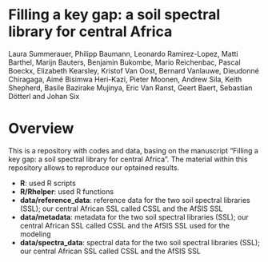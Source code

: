 Filling a key gap: a soil spectral library for central Africa
================
Laura Summerauer, Philipp Baumann, Leonardo Ramirez-Lopez, Matti
Barthel, Marijn Bauters, Benjamin Bukombe, Mario Reichenbac, Pascal
Boeckx, Elizabeth Kearsley, Kristof Van Oost, Bernard Vanlauwe,
Dieudonné Chiragaga, Aimé Bisimwa Heri-Kazi, Pieter Moonen, Andrew
Sila, Keith Shepherd, Basile Bazirake Mujinya, Eric Van Ranst, Geert
Baert, Sebastian Dötterl and Johan Six

# Overview

This is a repository with codes and data, basing on the manuscript
“Filling a key gap: a soil spectral library for central Africa”. The
material within this repository allows to reproduce our optained
results.

  - **R**: used R scripts
  - **R/Rhelper**: used R functions
  - **data/reference\_data**: reference data for the two soil spectral
    libraries (SSL); our central African SSL called CSSL and the AfSIS
    SSL
  - **data/metadata**: metadata for the two soil spectral libraries
    (SSL); our central African SSL called CSSL and the AfSIS SSL used
    for the modeling
  - **data/spectra\_data**: spectral data for the two soil spectral
    libraries (SSL); our central African SSL called CSSL and the AfSIS
    SSL
